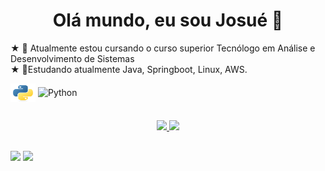 <h1 align="center">Olá mundo, eu sou Josué 👋</h1>


★ 🌱 Atualmente estou cursando o curso superior Tecnólogo em Análise e Desenvolvimento de Sistemas <br>
★ 🚀Estudando atualmente Java, Springboot, Linux, AWS.

<div style="display: inline_block">
  <img align="center" alt="Python" height="30" width="40" src="https://raw.githubusercontent.com/devicons/devicon/master/icons/python/python-original.svg">
  <img align="center" alt="Python" height="30" width="40" src="https://cdn.jsdelivr.net/gh/devicons/devicon/icons/java/java-original.svg">
</div>
  
##
  
<div align="center">
  <a href="https://github.com/Josuavx">
  <img height="100em" src="https://github-readme-stats.vercel.app/api?username=Josuavx&show_icons=true&theme=great-gatsby&include_all_commits=true&count_private=true"/>
  <img height="100em" src="https://github-readme-stats.vercel.app/api/top-langs/?username=Josuavx&layout=compact&langs_count=7&theme=great-gatsby"/>
</div>
  
  ##
  
  <div> 
  <a href = "mailto:josueavx@gmail.com"><img src="https://img.shields.io/badge/Gmail-D14836?style=for-the-badge&logo=gmail&logoColor=white" target="_blank"></a>
  <a href="www.linkedin.com/in/josué-avelino-85aa52210" target="_blank"><img src="https://img.shields.io/badge/-LinkedIn-%230077B5?style=for-the-badge&logo=linkedin&logoColor=white" target="_blank"></a> 
